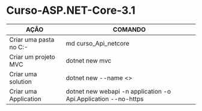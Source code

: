 # Curso-ASP.NET-Core-3.1



| AÇÃO | COMANDO  |
| ------------------- | ------------------- |
|  Criar uma pasta no C:- |  md curso_Api_netcore |
| Criar um projeto MVC   |  dotnet new mvc |
| Criar uma solution | dotnet new --name <<NOME>>|
  |Criar uma Application | dotnet new webapi -n application -o Api.Application --no-https|
